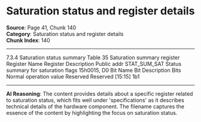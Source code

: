 # Saturation status and register details

**Source**: Page 41, Chunk 140  
**Category**: Saturation status and register details  
**Chunk Index**: 140

---

7.3.4 Saturation status summary
Table 35 Saturation summary register
Register Name Register Description Public addr
STAT_SUM_SAT Status summary for saturation flags 15h0015, D0
Bit Name Bit Description Bits Normal operation value
Reserved Reserved [15:15] 1b1

---

**AI Reasoning**: The content provides details about a specific register related to saturation status, which fits well under 'specifications' as it describes technical details of the hardware component. The filename captures the essence of the content by highlighting the focus on saturation status.

